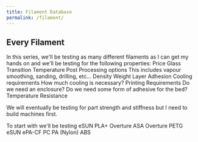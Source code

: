 ```yaml
---
title: Filament Database
permalink: /filament/
---
```


## Every Filament

In this series, we'll be testing as many different filaments as I can get my hands on and we'll be testing for the following properties:
    Price
    Glass Transition Temperature
    Post Processing options
        This includes vapour smoothing, sanding, drilling, etc...
    Density
    Weight
    Layer Adhesion
    Cooling requirements
        How much cooling is necessary?
    Printing Requirements
        Do we need an enclosure? Do we need some form of adhesive for the bed?
    Temperature Resistance

We will eventually be testing for part strength and stiffness but I need to build machines first.

To start with we'll be testing
    eSUN PLA+
    Overture ASA
    Overture PETG 
    eSUN ePA-CF
    PC
    PA (Nylon)
    ABS